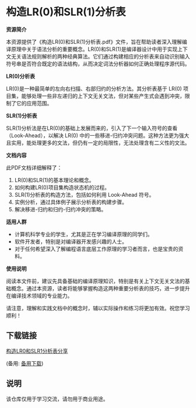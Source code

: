 # 构造LR(0)和SLR(1)分析表

**资源简介**

本资源提供了《构造LR(0)和SLR(1)分析表.pdf》文件，旨在帮助读者深入理解编译原理中关于语法分析的重要概念。LR(0)和SLR(1)是编译器设计中用于实现上下文无关语法规则解析的两种经典算法。它们通过构建相应的分析表来自动识别输入符号串是否符合既定的语法结构，从而决定词法分析器如何正确处理程序源代码。

**LR(0)分析表**

LR(0)是一种最简单的左向右扫描、右部归约的分析方法。其分析表基于 LR(0) 项目集，能够处理一些非左递归的上下文无关文法，但对某些产生式会遇到冲突，限制了它的应用范围。

**SLR(1)分析表**

SLR(1)分析法是在LR(0)的基础上发展而来的，引入了下一个输入符号的查看（Look-Ahead），以解决 LR(0) 中的一些移进-归约冲突问题。这种方法更为强大且实用，能处理更多的文法，但仍有一定的局限性，无法处理含有二义性的文法。

**文档内容**

此PDF文档详细解释了：

1. LR(0)和SLR(1)的基本理论和概念。
2. 如何构建LR(0)项目集构造状态机的过程。
3. SLR(1)分析表的构造方法，包括如何利用 Look-Ahead 符号。
4. 实例分析，通过具体例子展示分析表的构建步骤。
5. 解决移进-归约和归约-归约冲突的策略。

**适用人群**

- 计算机科学专业的学生，尤其是正在学习编译原理的同学们。
- 软件开发者，特别是对编译器开发感兴趣的人士。
- 对于任何希望深入了解编程语言底层工作原理的学习者而言，也是宝贵的资料。

**使用说明**

阅读本文件前，建议先具备基础的编译原理知识，特别是有关上下文无关文法的基础概念。通过本资源，读者将能够掌握构造这两种重要分析表的技巧，进一步提升在编译技术领域的专业能力。

请注意，理解和实践文档中的概念时，辅以实际操作和练习将更加有效。祝您学习顺利！

## 下载链接
[构造LR0和SLR1分析表分享](https://pan.quark.cn/s/db9ecfab6fb2) 

(备用: [备用下载](https://pan.baidu.com/s/12ChsdbzPAV-B_oH5GdA6mQ?pwd=1234))

## 说明

该仓库仅用于学习交流，请勿用于商业用途。
